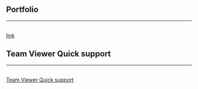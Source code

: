 ## Portfolio

---
<br>
<a href="https://harshsinghvi.pb.online/">link </a>
<br>


## Team Viewer Quick support

---
<br>
<a href="https://get.teamviewer.com/techudz">  Team Viewer Quick support</a>
<br>

